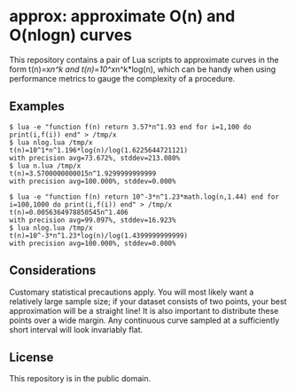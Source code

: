 # approx: approximate O(n) and O(nlogn) curves

This repository contains a pair of Lua scripts to approximate curves
in the form t(n)=x*n^k and t(n)=10^x*n^k*log(n), which can be handy
when using performance metrics to gauge the complexity of a procedure.

## Examples

```
$ lua -e "function f(n) return 3.57*n^1.93 end for i=1,100 do print(i,f(i)) end" > /tmp/x
$ lua nlog.lua /tmp/x
t(n)=10^1*n^1.196*log(n)/log(1.6225644721121)
with precision avg=73.672%, stddev=213.080%
$ lua n.lua /tmp/x
t(n)=3.5700000000015n^1.9299999999999
with precision avg=100.000%, stddev=0.000%
```

```
$ lua -e "function f(n) return 10^-3*n^1.23*math.log(n,1.44) end for i=100,1000 do print(i,f(i)) end" > /tmp/x
t(n)=0.0056364978850545n^1.406
with precision avg=99.097%, stddev=16.923%
$ lua nlog.lua /tmp/x
t(n)=10^-3*n^1.23*log(n)/log(1.4399999999999)
with precision avg=100.000%, stddev=0.000%
```

## Considerations

Customary statistical precautions apply. You will most likely want a
relatively large sample size; if your dataset consists of two points,
your best approximation will be a straight line! It is also important
to distribute these points over a wide margin. Any continuous curve
sampled at a sufficiently short interval will look invariably flat.

## License

This repository is in the public domain.
